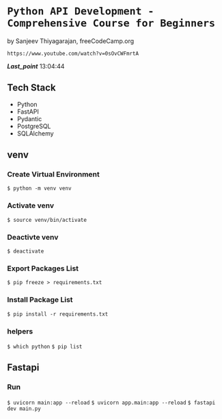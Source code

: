 # `Python API Development - Comprehensive Course for Beginners`
by Sanjeev Thiyagarajan, freeCodeCamp.org

`https://www.youtube.com/watch?v=0sOvCWFmrtA`

***Last_point*** 13:04:44

## Tech Stack

* Python
* FastAPI
* Pydantic
* PostgreSQL
* SQLAlchemy

## venv

### Create Virtual Environment

`$ python -m venv venv`

### Activate venv

`$ source venv/bin/activate`

### Deactivte venv

`$ deactivate`

### Export Packages List

`$ pip freeze > requirements.txt`

### Install Package List

`$ pip install -r requirements.txt`

### helpers

`$ which python`
`$ pip list`


## Fastapi

### Run

`$ uvicorn main:app --reload`
`$ uvicorn app.main:app --reload`
`$ fastapi dev main.py`